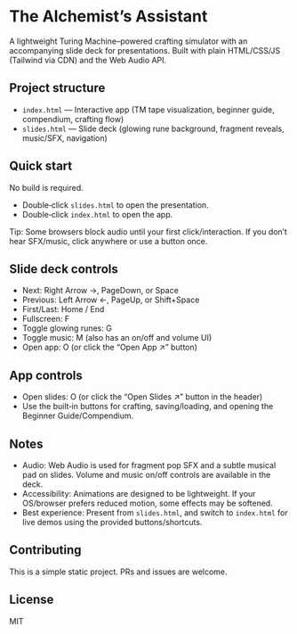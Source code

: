 # The Alchemist’s Assistant

A lightweight Turing Machine–powered crafting simulator with an accompanying slide deck for presentations. Built with plain HTML/CSS/JS (Tailwind via CDN) and the Web Audio API.

## Project structure

- `index.html` — Interactive app (TM tape visualization, beginner guide, compendium, crafting flow)
- `slides.html` — Slide deck (glowing rune background, fragment reveals, music/SFX, navigation)

## Quick start

No build is required.

- Double‑click `slides.html` to open the presentation.
- Double‑click `index.html` to open the app.

Tip: Some browsers block audio until your first click/interaction. If you don’t hear SFX/music, click anywhere or use a button once.

## Slide deck controls

- Next: Right Arrow →, PageDown, or Space
- Previous: Left Arrow ←, PageUp, or Shift+Space
- First/Last: Home / End
- Fullscreen: F
- Toggle glowing runes: G
- Toggle music: M (also has an on/off and volume UI)
- Open app: O (or click the “Open App ↗” button)

## App controls

- Open slides: O (or click the “Open Slides ↗” button in the header)
- Use the built‑in buttons for crafting, saving/loading, and opening the Beginner Guide/Compendium.

## Notes

- Audio: Web Audio is used for fragment pop SFX and a subtle musical pad on slides. Volume and music on/off controls are available in the deck.
- Accessibility: Animations are designed to be lightweight. If your OS/browser prefers reduced motion, some effects may be softened.
- Best experience: Present from `slides.html`, and switch to `index.html` for live demos using the provided buttons/shortcuts.

## Contributing

This is a simple static project. PRs and issues are welcome.

## License

MIT
